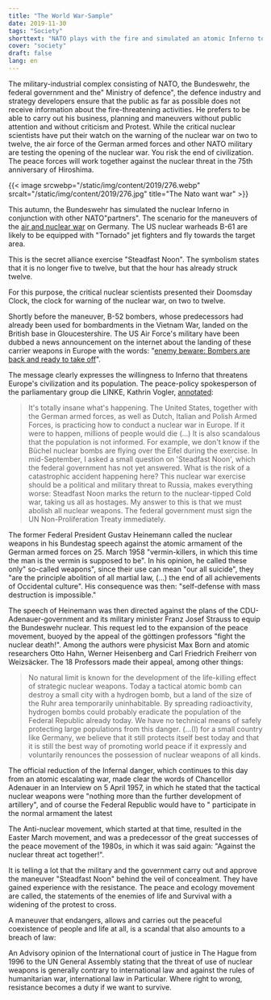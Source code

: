 ```yaml
---
title: "The World War-Sample"
date: 2019-11-30
tags: "Society"
shorttext: "NATO plays with the fire and simulated an atomic Inferno to the exclusion of the public."
cover: "society"
draft: false
lang: en
---
```


The military-industrial complex consisting of NATO, the Bundeswehr, the
federal government and the" Ministry of defence", the defence industry
and strategy developers ensure that the public as far as possible does
not receive information about the fire-threatening activities. He
prefers to be able to carry out his business, planning and maneuvers
without public attention and without criticism and Protest. While the
critical nuclear scientists have put their watch on the warning of the
nuclear war on two to twelve, the air force of the German armed forces
and other NATO military are testing the opening of the nuclear war. You
risk the end of civilization. The peace forces will work together
against the nuclear threat in the 75th anniversary of Hiroshima.

{{< image srcwebp="/static/img/content/2019/276.webp" srcalt="/static/img/content/2019/276.jpg" title="The Nato want war" >}}

This autumn, the Bundeswehr has simulated the nuclear Inferno in
conjunction with other NATO\"partners". The scenario for the maneuvers
of the [air and nuclear
war](https://www.faz.net/aktuell/politik/inland/atomkrieg-bundeswehr-trainiert-mit-nato-den-ernstfall-16439019.html "Bundeswehr trainiert mit Nato den Ernstfall")
on Germany. The US nuclear warheads B-61 are likely to be equipped with
"Tornado" jet fighters and fly towards the target area.

This is the secret alliance exercise "Steadfast Noon". The symbolism
states that it is no longer five to twelve, but that the hour has
already struck twelve.

For this purpose, the critical nuclear scientists presented their
Doomsday Clock, the clock for warning of the nuclear war, on two to
twelve.

Shortly before the maneuver, B-52 bombers, whose predecessors had
already been used for bombardments in the Vietnam War, landed on the
British base in Gloucestershire. The US Air Force\'s military have been
dubbed a news announcement on the internet about the landing of these
carrier weapons in Europe with the words: "[enemy beware: Bombers are
back and ready to take
off](https://www.usafe.af.mil/News/Press-Releases/Article/1986027/adversaries-take-notice-bombers-are-back-and-ready-to-roll/ "Adversaries take notice: Bombers are back and ready to roll")\".

The message clearly expresses the willingness to Inferno that threatens
Europe\'s civilization and its population. The peace-policy spokesperson
of the parliamentary group die LINKE, Kathrin Vogler,
[annotated](https://www.kathrin-vogler.de/start/aktuell/details/news/sie-trainieren-unsere-vernichtung/ "Sie trainieren unsere Vernichtung!"):

> It\'s totally insane what\'s happening. The United States, together
> with the German armed forces, as well as Dutch, Italian and Polish
> Armed Forces, is practicing how to conduct a nuclear war in Europe. If
> it were to happen, millions of people would die (...) It is also
> scandalous that the population is not informed. For example, we don\'t
> know if the Büchel nuclear bombs are flying over the Eifel during the
> exercise. In mid-September, I asked a small question on 'Steadfast
> Noon', which the federal government has not yet answered. What is the
> risk of a catastrophic accident happening here? This nuclear war
> exercise should be a political and military threat to Russia, makes
> everything worse: Steadfast Noon marks the return to the
> nuclear-tipped Cold war, taking us all as hostages. My answer to this
> is that we must abolish all nuclear weapons. The federal government
> must sign the UN Non-Proliferation Treaty immediately.

The former Federal President Gustav Heinemann called the nuclear weapons
in his Bundestag speech against the atomic armament of the German armed
forces on 25. March 1958 "vermin-killers, in which this time the man is
the vermin is supposed to be". In his opinion, he called these only"
so-called weapons", since their use can mean "our all suicide", they
"are the principle abolition of all martial law, (...) the end of all
achievements of Occidental culture". His consequence was then:
"self-defense with mass destruction is impossible."

The speech of Heinemann was then directed against the plans of the
CDU-Adenauer-government and its military minister Franz Josef Strauss to
equip the Bundeswehr nuclear. This request led to the expansion of the
peace movement, buoyed by the appeal of the göttingen professors "fight
the nuclear death!\". Among the authors were physicist Max Born and
atomic researchers Otto Hahn, Werner Heisenberg and Carl Friedrich
Freiherr von Weizsäcker. The 18 Professors made their appeal, among
other things:

> No natural limit is known for the development of the life-killing
> effect of strategic nuclear weapons. Today a tactical atomic bomb can
> destroy a small city with a hydrogen bomb, but a land of the size of
> the Ruhr area temporarily uninhabitable. By spreading radioactivity,
> hydrogen bombs could probably eradicate the population of the Federal
> Republic already today. We have no technical means of safely
> protecting large populations from this danger. (...(I) for a small
> country like Germany, we believe that it still protects itself best
> today and that it is still the best way of promoting world peace if it
> expressly and voluntarily renounces the possession of nuclear weapons
> of all kinds.

The official reduction of the Infernal danger, which continues to this
day from an atomic escalating war, made clear the words of Chancellor
Adenauer in an Interview on 5 April 1957, in which he stated that the
tactical nuclear weapons were "nothing more than the further development
of artillery", and of course the Federal Republic would have to \"
participate in the normal armament the latest

The Anti-nuclear movement, which started at that time, resulted in the
Easter March movement, and was a predecessor of the great successes of
the peace movement of the 1980s, in which it was said again: "Against
the nuclear threat act together!\".

It is telling a lot that the military and the government carry out and
approve the maneuver "Steadfast Noon" behind the veil of concealment.
They have gained experience with the resistance. The peace and ecology
movement are called, the statements of the enemies of life and Survival
with a widening of the protest to cross.

A maneuver that endangers, allows and carries out the peaceful
coexistence of people and life at all, is a scandal that also amounts to
a breach of law:

An Advisory opinion of the International court of justice in The Hague
from 1996 to the UN General Assembly stating that the threat of use of
nuclear weapons is generally contrary to international law and against
the rules of humanitarian war, international law in Particular. Where
right to wrong, resistance becomes a duty if we want to survive.

